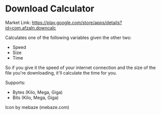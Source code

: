 Download Calculator
===================
Market Link: https://play.google.com/store/apps/details?id=com.afzaln.downcalc

Calculates one of the following variables given the other two:

- Speed
- Size
- Time

So if you give it the speed of your internet connection and the size of the file you're downloading, it'll calculate the time for you.

Supports:

- Bytes (Kilo, Mega, Giga)
- Bits (Kilo, Mega, Giga) 

Icon by mebaze (mebaze.com)

